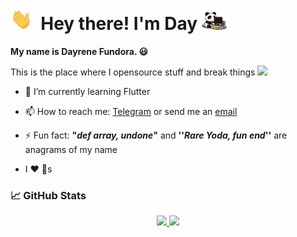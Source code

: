 # <img src="assets/wave.gif" width="35">  &nbsp;Hey there! I'm Day <img src="assets/panda.jpg" width="40">

**My name is Dayrene Fundora. :smiley:**

This is the place where I opensource stuff and break things <img src="https://media.giphy.com/media/WUlplcMpOCEmTGBtBW/giphy.gif" width="40"> 

- 🌱 I’m currently learning Flutter

- 📫 How to reach me: [Telegram](t.me/AGirlHas_No_Name) or send me an [email](mailto:dayfundoraglez@gmail.com )

- ⚡ Fun fact: **"*def array, undone*"** and **''*Rare Yoda, fun end*''** are anagrams of my name

- I :heart: :panda_face:s

  

### &#x1f4c8; GitHub Stats

<p align="center">
    <a href="https://github.com/dayfundora">
    	<img height="180em" src="https://github-readme-stats-eight-theta.vercel.app/api?username=dayfundora&show_icons=true&include_all_commits=true&theme=algolia&count_private=true&icon_color=2bbc8a"/>
		<img height="180em" src="https://github-readme-stats.vercel.app/api/top-langs/?username=dayfundora&layout=compact&langs_count=12&theme=algolia&hide=h"/>
    </a>
</p>
